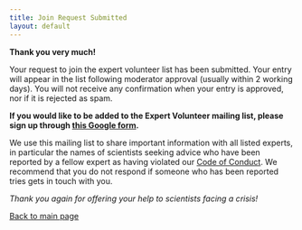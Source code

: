 ```yaml
---
title: Join Request Submitted
layout: default
---
```


**Thank you very much!**

Your request to join the expert volunteer list has been submitted. Your entry will appear in the list following moderator approval (usually within 2 working days). You will not receive any confirmation when your entry is approved, nor if it is rejected as spam.

**If you would like to be added to the Expert Volunteer mailing list, please sign up through [this Google form](https://docs.google.com/forms/d/e/1FAIpQLSfSdcDAD04cGgbCF3to4q8ULSsQHOYEr7crkDiC8XTL7CLn6A/viewform?usp=sf_link).**

We use this mailing list to share important information with all listed experts, in particular the names of scientists seeking advice who have been reported by a fellow expert as having violated our [Code of Conduct](code-of-conduct.html). We recommend that you do not respond if someone who has been reported tries gets in touch with you.

*Thank you again for offering your help to scientists facing a crisis!*

[Back to main page](index.md)
